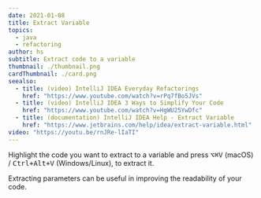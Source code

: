 ```yaml
---
date: 2021-01-08
title: Extract Variable
topics:
  - java
  - refactoring
author: hs
subtitle: Extract code to a variable
thumbnail: ./thumbnail.png
cardThumbnail: ./card.png
seealso:
  - title: (video) IntelliJ IDEA Everyday Refactorings
    href: "https://www.youtube.com/watch?v=rPq7fBo5JVs"
  - title: (video) IntelliJ IDEA 3 Ways to Simplify Your Code
    href: "https://www.youtube.com/watch?v=HgWU25YwDfc"
  - title: (documentation) IntelliJ IDEA Help - Extract Variable
    href: "https://www.jetbrains.com/help/idea/extract-variable.html"
video: "https://youtu.be/rnJRe-lIaTI"
---
```


Highlight the code you want to extract to a variable and press <kbd>⌥⌘V</kbd> (macOS) / <kbd>Ctrl+Alt+V</kbd> (Windows/Linux), to extract it.

Extracting parameters can be useful in improving the readability of your code.
